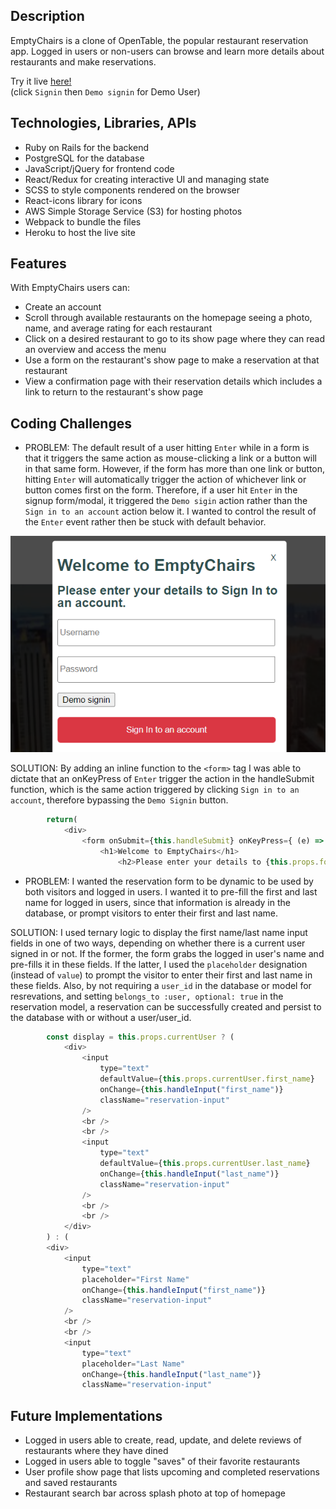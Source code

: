 ## Description

EmptyChairs is a clone of OpenTable, the popular restaurant reservation app. Logged in users or non-users can browse and learn more details about restaurants and make reservations.  

Try it live [here!](https://emptychairs.herokuapp.com/#/)  
(click `Signin` then `Demo signin` for Demo User)

## Technologies, Libraries, APIs

- Ruby on Rails for the backend
- PostgreSQL for the database
- JavaScript/jQuery for frontend code
- React/Redux for creating interactive UI and managing state
- SCSS to style components rendered on the browser
- React-icons library for icons
- AWS Simple Storage Service (S3) for hosting photos 
- Webpack to bundle the files
- Heroku to host the live site

## Features

With EmptyChairs users can:

- Create an account
- Scroll through available restaurants on the homepage seeing a photo, name, and average rating for each restaurant
- Click on a desired restaurant to go to its show page where they can read an overview and access the menu
- Use a form on the restaurant's show page to make a reservation at that restaurant
- View a confirmation page with their reservation details which includes a link to return to the restaurant's show page 

## Coding Challenges

- PROBLEM: The default result of a user hitting `Enter` while in a form is that it triggers the same action as mouse-clicking a link or a button will in that same form.  However, if the form has more than one link or button, hitting `Enter` will automatically trigger the action of whichever link or button comes first on the form.  Therefore, if a user hit `Enter` in the signup form/modal, it triggered the `Demo sigin` action rather than the `Sign in to an account` action below it.  I wanted to control the result of the `Enter` event rather then be stuck with default behavior.  

![signin2](./signin2.png) 

SOLUTION:  By adding an inline function to the `<form>` tag I was able to dictate that an onKeyPress of `Enter` trigger the action in the handleSubmit function, which is the same action triggered by clicking `Sign in to an account`, therefore bypassing the `Demo Signin` button.

```javascript
        return(
            <div>
                <form onSubmit={this.handleSubmit} onKeyPress={ (e) => {e.key === "Enter" ? this.handleSubmit(e) : null}}>
                    <h1>Welcome to EmptyChairs</h1> 
                        <h2>Please enter your details to {this.props.formType}.</h2>
```

- PROBLEM: I wanted the reservation form to be dynamic to be used by both visitors and logged in users.  I wanted it to pre-fill the first and last name for logged in users, since that information is already in the database, or prompt visitors to enter their first and last name.

SOLUTION: I used ternary logic to display the first name/last name input fields in one of two ways, depending on whether there is a current user signed in or not.  If the former, the form grabs the logged in user's name and pre-fills it in these fields.  If the latter, I used the `placeholder` designation (instead of `value`) to prompt the visitor to enter their first and last name in these fields.  Also, by not requiring a `user_id` in the database or model for resrevations, and setting `belongs_to :user, optional: true` in the reservation model, a reservation can be successfully created and persist to the database with or without a user/user_id.

```javascript
        const display = this.props.currentUser ? (
            <div>
                <input 
                    type="text"
                    defaultValue={this.props.currentUser.first_name}
                    onChange={this.handleInput("first_name")}
                    className="reservation-input"
                />
                <br />
                <br />
                <input 
                    type="text"
                    defaultValue={this.props.currentUser.last_name}
                    onChange={this.handleInput("last_name")}
                    className="reservation-input"
                />
                <br />
                <br />
            </div>
        ) : (
        <div>
            <input 
                type="text"
                placeholder="First Name"
                onChange={this.handleInput("first_name")}
                className="reservation-input"
            />
            <br />
            <br />
            <input 
                type="text"
                placeholder="Last Name"
                onChange={this.handleInput("last_name")}
                className="reservation-input"
```

## Future Implementations

- Logged in users able to create, read, update, and delete reviews of restaurants where they have dined
- Logged in users able to toggle "saves" of their favorite restaurants
- User profile show page that lists upcoming and completed reservations and saved restaurants
- Restaurant search bar across splash photo at top of homepage
